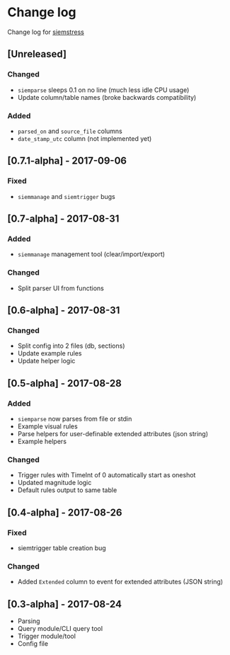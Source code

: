 # Change log
Change log for [siemstress](https://github.com/dogoncouch/siemstress)

## [Unreleased]
### Changed
- `siemparse` sleeps 0.1 on no line (much less idle CPU usage)
- Update column/table names (broke backwards compatibility)

### Added
- `parsed_on` and `source_file` columns
- `date_stamp_utc` column (not implemented yet)

## [0.7.1-alpha] - 2017-09-06
### Fixed
- `siemmanage` and `siemtrigger` bugs

## [0.7-alpha] - 2017-08-31
### Added
- `siemmanage` management tool (clear/import/export)

### Changed
- Split parser UI from functions


## [0.6-alpha] - 2017-08-31
### Changed
- Split config into 2 files (db, sections)
- Update example rules
- Update helper logic


## [0.5-alpha] - 2017-08-28
### Added
- `siemparse` now parses from file or stdin
- Example visual rules
- Parse helpers for user-definable extended attributes (json string)
- Example helpers

### Changed
- Trigger rules with TimeInt of 0 automatically start as oneshot
- Updated magnitude logic
- Default rules output to same table


## [0.4-alpha] - 2017-08-26
### Fixed
- siemtrigger table creation bug

### Changed
- Added `Extended` column to event for extended attributes (JSON string)


## [0.3-alpha] - 2017-08-24
- Parsing
- Query module/CLI query tool
- Trigger module/tool
- Config file
